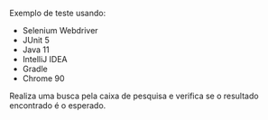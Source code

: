 Exemplo de teste usando:

* Selenium Webdriver
* JUnit 5
* Java 11
* IntelliJ IDEA
* Gradle
* Chrome 90

Realiza uma busca pela caixa de pesquisa e verifica se o resultado encontrado é o esperado.

